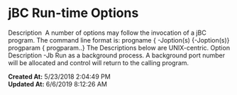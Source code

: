#  jBC Run-time Options

Description  A number of options may follow the invocation of a jBC program. The command line format is: progname { -Joption(s) {-Joption(s)} progparam { progparam..} The Descriptions below are UNIX-centric. Option Description -Jb Run as a background process. A background port number will be allocated and control will return to the calling program.   

**Created At:** 5/23/2018 2:04:49 PM  
**Updated At:** 6/6/2019 8:12:26 AM  

